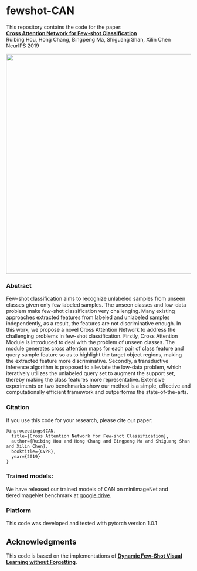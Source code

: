 # fewshot-CAN
This repository contains the code for the paper:
<br>
[**Cross Attention Network for Few-shot Classification**](https://arxiv.org/pdf/1910.07677.pdf)
<br>
Ruibing Hou, Hong Chang, Bingpeng Ma, Shiguang Shan, Xilin Chen
<br>
NeurIPS 2019 
<p align='center'>
  <img src='algorithm.png' width="600px">
</p>

### Abstract

Few-shot classification aims to recognize unlabeled samples from unseen classes given only few labeled samples. The unseen classes and low-data problem make few-shot classification very challenging. Many existing approaches extracted features from labeled and unlabeled samples independently, as a result, the features are not discriminative enough. In this work, we propose a novel Cross Attention
Network to address the challenging problems in few-shot classification. Firstly, Cross Attention Module is introduced to deal with the problem of unseen classes. The module generates cross attention maps for each pair of class feature and query sample feature so as to highlight the target object regions, making the extracted feature more discriminative. Secondly, a transductive inference algorithm is proposed to alleviate the low-data problem, which iteratively utilizes the unlabeled query set to augment the support set, thereby making the class features more representative. Extensive experiments on two benchmarks show our method is a simple, effective and computationally efficient framework and outperforms the state-of-the-arts.

### Citation

If you use this code for your research, please cite our paper:
```
@inproceedings{CAN,
  title={Cross Attention Network for Few-shot Classification},
  author={Ruibing Hou and Hong Chang and Bingpeng Ma and Shiguang Shan and Xilin Chen},
  booktitle={CVPR},
  year={2019}
}
```

### Trained models:
We have released our trained models of CAN on miniImageNet and tieredImageNet benchmark at [google drive](https://drive.google.com/drive/folders/1Gi3GvQB3Ypwu-QW_CVmToLC64fMv8TqO?usp=sharing).

### Platform
This code was developed and tested with pytorch version 1.0.1

## Acknowledgments

This code is based on the implementations of [**Dynamic Few-Shot Visual Learning without Forgetting**](https://github.com/gidariss/FewShotWithoutForgetting).

